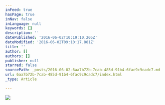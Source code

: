 ```yaml
---
inFeed: true
hasPage: true
inNav: false
inLanguage: null
keywords: []
description: ''
datePublished: '2016-06-02T10:19:10.205Z'
dateModified: '2016-06-02T09:10:17.881Z'
title: ''
author: []
authors: []
publisher: null
starred: false
sourcePath: _posts/2016-06-02-6aa7b72b-7cab-485d-91b4-6fac9c9cadc7.md
url: 6aa7b72b-7cab-485d-91b4-6fac9c9cadc7/index.html
_type: Article

---
```

![](https://the-grid-user-content.s3-us-west-2.amazonaws.com/b740f383-b48f-41f7-9d09-a3d7d75c388c.jpg)
